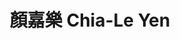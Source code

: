 ---
chinese_name: 顏嘉樂
english_name: Chia-Le Yen
title: 顏嘉樂 Chia-Le Yen
id: chialeyen
collection: members
position: Part-time Research Assistant
type: part-time research assistant
department: 123
image_path: https://source.unsplash.com/collection/139386/600x600?a=.png
photo: chialeyen.jpeg
blurb: 123
---